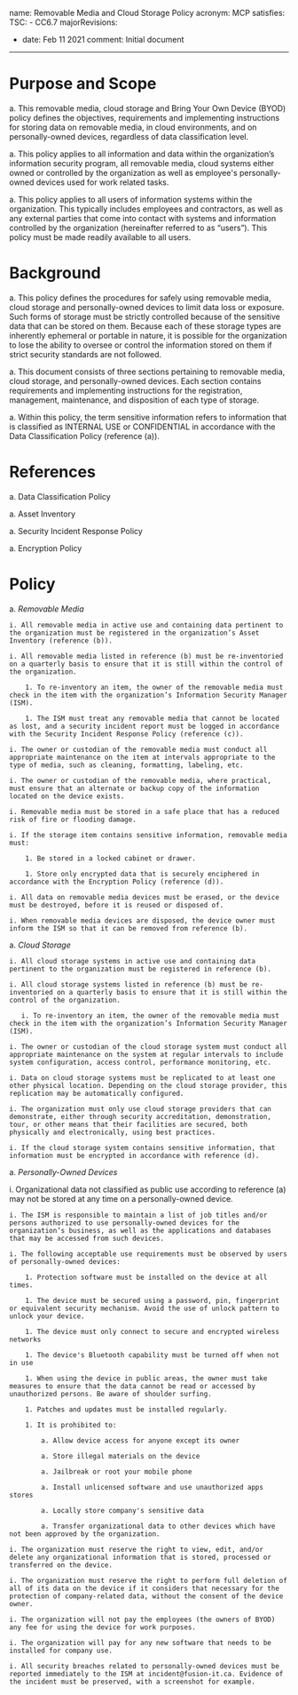 name: Removable Media and Cloud Storage Policy
acronym: MCP
satisfies:
  TSC:
    - CC6.7
majorRevisions:
  - date: Feb 11 2021
    comment: Initial document
---

# Purpose and Scope

a. This removable media, cloud storage and Bring Your Own Device (BYOD) policy defines the objectives, requirements and implementing instructions for storing data on removable media, in cloud environments, and on personally-owned devices, regardless of data classification level.

a. This policy applies to all information and data within the organization’s information security program, all removable media, cloud systems either owned or controlled by the organization as well as employee's personally-owned devices used for work related tasks.

a. This policy applies to all users of information systems within the organization. This typically includes employees and contractors, as well as any external parties that come into contact with systems and information controlled by the organization (hereinafter referred to as “users”). This policy must be made readily available to all users.

# Background

a. This policy defines the procedures for safely using removable media, cloud storage and personally-owned devices to limit data loss or exposure. Such forms of storage must be strictly controlled because of the sensitive data that can be stored on them. Because each of these storage types are inherently ephemeral or portable in nature, it is possible for the organization to lose the ability to oversee or control the information stored on them if strict security standards are not followed.

a. This document consists of three sections pertaining to removable media, cloud storage, and personally-owned devices. Each section contains requirements and implementing instructions for the registration, management, maintenance, and disposition of each type of storage.

a. Within this policy, the term sensitive information refers to information that is classified as INTERNAL USE or CONFIDENTIAL in accordance with the Data Classification Policy (reference (a)).

# References

a. Data Classification Policy

a. Asset Inventory

a. Security Incident Response Policy

a. Encryption Policy

# Policy

a. *Removable Media*

    i. All removable media in active use and containing data pertinent to the organization must be registered in the organization’s Asset Inventory (reference (b)).

    i. All removable media listed in reference (b) must be re-inventoried on a quarterly basis to ensure that it is still within the control of the organization.

        1. To re-inventory an item, the owner of the removable media must check in the item with the organization’s Information Security Manager (ISM).

        1. The ISM must treat any removable media that cannot be located as lost, and a security incident report must be logged in accordance with the Security Incident Response Policy (reference (c)).

    i. The owner or custodian of the removable media must conduct all appropriate maintenance on the item at intervals appropriate to the type of media, such as cleaning, formatting, labeling, etc.

    i. The owner or custodian of the removable media, where practical, must ensure that an alternate or backup copy of the information located on the device exists.

    i. Removable media must be stored in a safe place that has a reduced risk of fire or flooding damage. 

    i. If the storage item contains sensitive information, removable media must:

        1. Be stored in a locked cabinet or drawer.

        1. Store only encrypted data that is securely enciphered in accordance with the Encryption Policy (reference (d)).

    i. All data on removable media devices must be erased, or the device must be destroyed, before it is reused or disposed of.

    i. When removable media devices are disposed, the device owner must inform the ISM so that it can be removed from reference (b).

a. *Cloud Storage*

    i. All cloud storage systems in active use and containing data pertinent to the organization must be registered in reference (b).

    i. All cloud storage systems listed in reference (b) must be re-inventoried on a quarterly basis to ensure that it is still within the control of the organization. 

       i. To re-inventory an item, the owner of the removable media must check in the item with the organization’s Information Security Manager (ISM).

    i. The owner or custodian of the cloud storage system must conduct all appropriate maintenance on the system at regular intervals to include system configuration, access control, performance monitoring, etc.

    i. Data on cloud storage systems must be replicated to at least one other physical location. Depending on the cloud storage provider, this replication may be automatically configured.

    i. The organization must only use cloud storage providers that can demonstrate, either through security accreditation, demonstration, tour, or other means that their facilities are secured, both physically and electronically, using best practices.

    i. If the cloud storage system contains sensitive information, that information must be encrypted in accordance with reference (d).

a. *Personally-Owned Devices*

   i. Organizational data not classified as public use according to reference (a) may not be stored at any time on a personally-owned device.

    i. The ISM is responsible to maintain a list of job titles and/or persons authorized to use personally-owned devices for the organization’s business, as well as the applications and databases that may be accessed from such devices.

    i. The following acceptable use requirements must be observed by users of personally-owned devices:

        1. Protection software must be installed on the device at all times.

        1. The device must be secured using a password, pin, fingerprint or equivalent security mechanism. Avoid the use of unlock pattern to unlock your device.

        1. The device must only connect to secure and encrypted wireless networks

        1. The device's Bluetooth capability must be turned off when not in use

        1. When using the device in public areas, the owner must take measures to ensure that the data cannot be read or accessed by unauthorized persons. Be aware of shoulder surfing.

        1. Patches and updates must be installed regularly.

        1. It is prohibited to:

            a. Allow device access for anyone except its owner
        
            a. Store illegal materials on the device

            a. Jailbreak or root your mobile phone

            a. Install unlicensed software and use unauthorized apps stores

            a. Locally store company's sensitive data

            a. Transfer organizational data to other devices which have not been approved by the organization.

    i. The organization must reserve the right to view, edit, and/or delete any organizational information that is stored, processed or transferred on the device.

    i. The organization must reserve the right to perform full deletion of all of its data on the device if it considers that necessary for the protection of company-related data, without the consent of the device owner.

    i. The organization will not pay the employees (the owners of BYOD) any fee for using the device for work purposes.

    i. The organization will pay for any new software that needs to be installed for company use.

    i. All security breaches related to personally-owned devices must be reported immediately to the ISM at incident@fusion-it.ca. Evidence of the incident must be preserved, with a screenshot for example.
